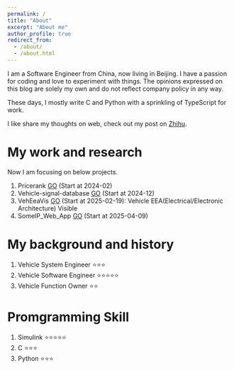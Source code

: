 ```yaml
---
permalink: /
title: "About"
excerpt: "About me"
author_profile: true
redirect_from: 
  - /about/
  - /about.html
---
```


I am a Software Engineer from China, now living in Beijing. I have a passion for coding and love to experiment with things. The opinions expressed on this blog are solely my own and do not reflect company policy in any way. 

These days, I mostly write C and Python with a sprinkling of TypeScript for work.

I like share my thoughts on web, check out my post on [Zhihu](https://www.zhihu.com/people/zong-liang-6).

My work and research
======
Now I am focusing on below projects.
1. Pricerank [GO](https://pricerank.vercel.app/) (Start at 2024-02)
2. Vehicle-signal-database [GO](https://vehicle-signal-database.vercel.app/) (Start at 2024-12)
3. VehEeaVis [GO](https://zongl.github.io/VehEeaVis-Demo/) (Start at 2025-02-19): Vehicle EEA(Electrical/Electronic Architecture) Visible
4. SomeIP_Web_App [GO](https://github.com/ZongL/SomeIP_Web_App/) (Start at 2025-04-09)

My background and history
======
1.  Vehicle System Engineer   ⭐⭐⭐
1.  Vehicle Software Engineer ⭐⭐⭐⭐⭐
1.  Vehicle Function Owner    ⭐⭐

Promgramming Skill
======
1.  Simulink ⭐⭐⭐⭐⭐
1.  C        ⭐⭐⭐
1.  Python   ⭐⭐⭐





